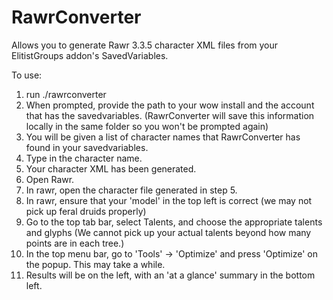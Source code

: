 # RawrConverter

Allows you to generate Rawr 3.3.5 character XML files from your ElitistGroups addon's SavedVariables.

To use:
1. run ./rawrconverter
2. When prompted, provide the path to your wow install and the account that has the savedvariables. (RawrConverter will save this information locally in the same folder so you won't be prompted again)
3. You will be given a list of character names that RawrConverter has found in your savedvariables.
4. Type in the character name.
5. Your character XML has been generated.
6. Open Rawr.
7. In rawr, open the character file generated in step 5.
8. In rawr, ensure that your 'model' in the top left is correct (we may not pick up feral druids properly)
9. Go to the top tab bar, select Talents, and choose the appropriate talents and glyphs (We cannot pick up your actual talents beyond how many points are in each tree.)
10. In the top menu bar, go to 'Tools' -> 'Optimize' and press 'Optimize' on the popup. This may take a while.
11. Results will be on the left, with an 'at a glance' summary in the bottom left.
